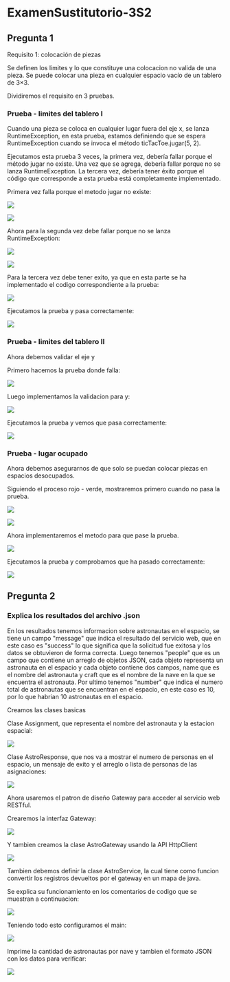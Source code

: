 # ExamenSustitutorio-3S2

## Pregunta 1

Requisito 1: colocación de piezas

Se definen los limites y lo que constituye una colocacion no valida de una pieza. Se puede
colocar una pieza en cualquier espacio vacío de un tablero de 3×3.

Dividiremos el requisito en 3 pruebas.

### Prueba - limites del tablero I

Cuando una pieza se coloca en cualquier lugar fuera del eje x, se lanza RuntimeException, en esta prueba,
estamos definiendo que se espera RuntimeException cuando se invoca el método ticTacToe.jugar(5, 2).

Ejecutamos esta prueba 3 veces, la primera vez, debería fallar porque el método jugar no existe. Una vez que se agrega,
debería fallar porque no se lanza RuntimeException. La tercera vez, debería tener éxito porque el
código que corresponde a esta prueba está completamente implementado.

Primera vez falla porque el metodo jugar no existe:

![](assets/8.jpg)

![](assets/9.jpg)

Ahora para la segunda vez debe fallar porque no se lanza RuntimeException:

![](assets/10.jpg)

![](assets/11.jpg)

Para la tercera vez debe tener exito, ya que en esta parte se ha implementado el codigo 
correspondiente a la prueba:

![](assets/12.jpg)

Ejecutamos la prueba y pasa correctamente:

![](assets/13.jpg)

### Prueba - limites del tablero II

Ahora debemos validar el eje y

Primero hacemos la prueba donde falla:

![](assets/14.jpg)

Luego implementamos la validacion para y:

![](assets/15.jpg)

Ejecutamos la prueba y vemos que pasa correctamente:

![](assets/16.jpg)

### Prueba - lugar ocupado

Ahora debemos asegurarnos de que solo se puedan colocar piezas en espacios desocupados.

Siguiendo el proceso rojo - verde, mostraremos primero cuando no pasa la prueba.

![](assets/17.jpg)

![](assets/18.jpg)

Ahora implementaremos el metodo para que pase la prueba.

![](assets/19.jpg)

Ejecutamos la prueba y comprobamos que ha pasado correctamente:

![](assets/20.jpg)



## Pregunta 2

### Explica los resultados del archivo .json

En los resultados tenemos informacion sobre astronautas en el espacio, se tiene un campo "message" 
que indica el resultado del servicio web, que en este caso es "success" lo que significa que la 
solicitud fue exitosa y los datos se obtuvieron de forma correcta. Luego tenemos "people" que es un campo 
que contiene un arreglo de objetos JSON, cada objeto representa un astronauta en el espacio y cada 
objeto contiene dos campos, name que es el nombre del astronauta y craft que es el nombre de la nave 
en la que se encuentra el astronauta. Por ultimo tenemos "number" que indica el numero total de astronautas 
que se encuentran en el espacio, en este caso es 10, por lo que habrian 10 astronautas en el espacio.

Creamos las clases basicas

Clase Assignment, que representa el nombre del astronauta y la estacion espacial:

![](assets/1.jpg)

Clase AstroResponse, que nos va a mostrar el numero de personas en el espacio, un mensaje de exito 
y el arreglo o lista de personas de las asignaciones:

![](assets/2.jpg)

Ahora usaremos el patron de diseño Gateway para acceder al servicio web RESTful.

Crearemos la interfaz Gateway:

![](assets/3.jpg)

Y tambien creamos la clase AstroGateway usando la API HttpClient

![](assets/4.jpg)

Tambien debemos definir la clase AstroService, la cual tiene como funcion convertir los registros 
devueltos por el gateway en un mapa de java.

Se explica su funcionamiento en los comentarios de codigo que se muestran a continuacion:

![](assets/5.jpg)

Teniendo todo esto configuramos el main:

![](assets/6.jpg)

Imprime la cantidad de astronautas por nave y tambien el formato JSON con los datos para verificar:

![](assets/7.jpg)
















